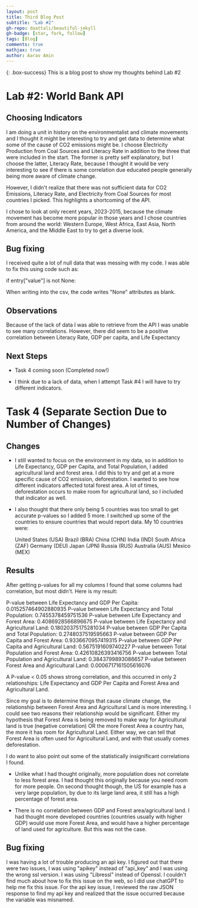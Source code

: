 ```yaml
---
layout: post
title: Third Blog Post
subtitle: "Lab #2"
gh-repo: daattali/beautiful-jekyll
gh-badge: [star, fork, follow]
tags: [Blog]
comments: true
mathjax: true
author: Aarav Amin
---
```

{: .box-success}
This is a blog post to show my thoughts behind Lab #2

# Lab #2: World Bank API


## Choosing Indicators

I am doing a unit in history on the environmentalist and climate movements and I thought it might be interesting to try and get data to determine what some of the cause of CO2 emissions might be. I choose Electricity Production from Coal Sources and Literacy Rate in addition to the three that were included in the start. The former is pretty self explanatory, but I choose the latter, Literacy Rate, because I thought it would be very interesting to see if there is some correlation due educated people generally being more aware of climate change.

However, I didn't realize that there was not sufficient data for CO2 Emissions, Literacy Rate, and Electricity from Coal Sources for most countries I picked. This highlights a shortcoming of the API.

I chose to look at only recent years, 2023-2015, because the climate movement has become more popular in those years and I chose countries from around the world: Western Europe, West Africa, East Asia, North America, and the Middle East to try to get a diverse look.

## Bug fixing

I received quite a lot of null data that was messing with my code. I was able to fix this using code such as:

if entry["value"] is not None:

When writing into the csv, the code writes "None" attributes as blank.


## Observations

Because of the lack of data I was able to retrieve from the API I was unable to see many correlations. However, there did seem to be a positive correlation between Literacy Rate, GDP per capita, and Life Expectancy

## Next Steps


- Task 4 coming soon (Completed now!)

- I think due to a lack of data, when I attempt Task #4 I will have to try different indicators.

# Task 4 (Separate Section Due to Number of Changes)

## Changes

- I still wanted to focus on the environment in my data, so in addition to Life Expectancy, GDP per Capita, and Total Population, I added agricultural land and forest area. I did this to try and get at a more specific cause of CO2 emission, deforestation. I wanted to see how different indicators affected total forest area. A lot of times, deforestation occurs to make room for agricultural land, so I included that indicator as well. 

- I also thought that there only being 5 countries was too small to get accurate p-values so I added 5 more. I switched up some of the countries to ensure countries that would report data. My 10 countries were:

    United States (USA)
    Brazil (BRA)
    China (CHN)
    India (IND)
    South Africa (ZAF)
    Germany (DEU)
    Japan (JPN)
    Russia (RUS)
    Australia (AUS)
    Mexico (MEX)

## Results

After getting p-values for all my columns I found that some columns had correlation, but most didn't. Here is my result:

P-value between Life Expectancy and GDP Per Capita: 0.015257464902880935
P-value between Life Expectancy and Total Population: 0.7455378459751536
P-value between Life Expectancy and Forest Area: 0.4086928566896675
P-value between Life Expectancy and Agricultural Land: 0.18020375175281034
P-value between GDP Per Capita and Total Population: 0.2748037519595663
P-value between GDP Per Capita and Forest Area: 0.9336670957419315
P-value between GDP Per Capita and Agricultural Land: 0.5675191609740227
P-value between Total Population and Forest Area: 0.42610826393416756
P-value between Total Population and Agricultural Land: 0.3843799893086657
P-value between Forest Area and Agricultural Land: 0.0006717161505616076

A P-value < 0.05 shows strong correlation, and this occurred in only 2 relationships: Life Expectancy and GDP Per Capita and Forest Area and Agricultural Land. 

Since my goal is to determine things that cause climate change, the relationship between Forest Area and Agricultural Land is more interesting. I could see two reasons their relationship would be significant. Either my hypothesis that Forest Area is being removed to make way for Agricultural land is true (negative correlation) OR the more Forest Area a country has, the more it has room for Agricultural Land. Either way, we can tell that Forest Area is often used for Agricultural Land, and with that usually comes deforestation.

I do want to also point out some of the statistically insignificant correlations I found. 

- Unlike what I had thought originally, more population does not correlate to less forest area. I had thought this originally because you need room for more people. On second thought though, the US for example has a very large population, by due to its large land area, it still has a high percentage of forest area.

- There is no correlation between GDP and Forest area/agricultural land. I had thought more developed countries (countries usually with higher GDP) would use more Forest Area, and would have a higher percentage of land used for agriculture. But this was not the case.

## Bug fixing

I was having a lot of trouble producing an api key. I figured out that there were two issues, I was using "apikey" instead of "api_key" and I was using the wrong ssl version. I was using "Libressl" instead of Openssl. I couldn't find much about how to fix this issue on the web, so I did use chatGPT to help me fix this issue. For the api key issue, I reviewed the raw JSON response to find my api key and realized that the issue occurred because the variable was misnamed.

